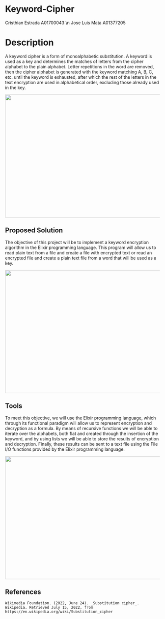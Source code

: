 ﻿# Keyword-Cipher

Cristhian Estrada A01700043 \n
Jose Luis Mata A01377205

# Description

A keyword cipher is a form of monoalphabetic substitution. A keyword is used as a key and determines the matches of letters from the cipher alphabet to the plain alphabet. Letter repetitions in the word are removed, then the cipher alphabet is generated with the keyword matching A, B, C, etc. until the keyword is exhausted, after which the rest of the letters in the text encryption are used in alphabetical order, excluding those already used in the key.

<a href="url"><img src="https://slideplayer.com/slide/16787073/97/images/4/Mixed+Alphabet+Keyword.jpg" align="center" height="400" width="700" ></a>


##  Proposed Solution
The objective of this project will be to implement a keyword encryption algorithm in the Elixir programming language. This program will allow us to read plain text from a file and create a file with encrypted text or  read an encrypted file and create a plain text file from a word that will be used as a key.

<a href="url"><img src="https://www.atpinc.com/upload/images/2020/04-22/4e79465eb02f4422a7c4bba9f99ffa09.jpg" align="center" height="400" width="700" ></a>



##  Tools

To meet this objective, we will use the Elixir programming language, which through its functional paradigm will allow us to represent encryption and decryption as a formula.  By means of recursive functions we will be able to iterate over the alphabets, both flat and created through the insertion of the keyword, and by using lists we will be able to store the results of encryption and decryption.  Finally, these results can be sent to a text file using the File I/O functions provided by the Elixir programming language.

<a href="url"><img src="https://images.slideplayer.com/23/6671828/slides/slide_24.jpg" align="center" height="400" width="700" ></a>


## References

    Wikimedia Foundation. (2022, June 24). _Substitution cipher_. Wikipedia. Retrieved July 15, 2022, from https://en.wikipedia.org/wiki/Substitution_cipher
    


